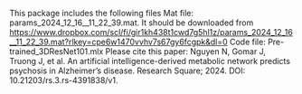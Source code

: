 This package includes the following files
Mat file: params_2024_12_16__11_22_39.mat. It should be downloaded from https://www.dropbox.com/scl/fi/gir1kh438t1cwd7g5hl1z/params_2024_12_16__11_22_39.mat?rlkey=cpe6w1470vvhv7s67gy6fcgpk&dl=0
Code file: Pre-trained_3DResNet101.mlx
Please cite this paper: Nguyen N, Gomar J, Truong J, et al. An artificial intelligence-derived metabolic network predicts psychosis in Alzheimer’s disease. Research Square; 2024. DOI: 10.21203/rs.3.rs-4391838/v1. 
